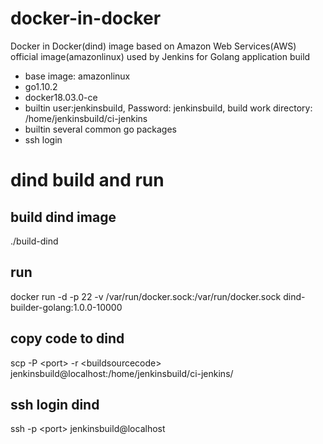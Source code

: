 # docker-in-docker
Docker in Docker(dind) image based on Amazon Web Services(AWS) official image(amazonlinux) used by Jenkins for Golang application build
- base image: amazonlinux
- go1.10.2
- docker18.03.0-ce
- builtin user:jenkinsbuild, Password: jenkinsbuild, build work directory: /home/jenkinsbuild/ci-jenkins
- builtin several common go packages
- ssh login

# dind build and run

## build dind image
./build-dind

## run
docker run -d -p 22 -v /var/run/docker.sock:/var/run/docker.sock dind-builder-golang:1.0.0-10000  

## copy code to dind
scp -P \<port\> -r \<buildsourcecode\> jenkinsbuild@localhost:/home/jenkinsbuild/ci-jenkins/  

## ssh login dind
ssh -p \<port\> jenkinsbuild@localhost  
